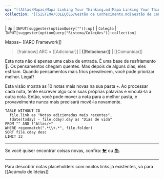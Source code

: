 ```yaml
---
up: "[[Atlas/Mapas/Mapa Linking Your Thinking.md|Mapa Linking Your Thinking]]"
collection: "[[SISTEMA/COLEÇÕES/Gestão de Conhecimento.md|Gestão de Conhecimento]]"
---
```

| `Up` | `INPUT[suggester(optionQuery("")):up]`    | `Coleção` | `INPUT[suggester(optionQuery("Sistema/Coleções")):collection]` 

Mapas~ [[ARC Framework]] 

> [!rainbow] ARC » [[Adicionar]] | **[[Relacionar]]** | [[Comunicar]] 

Esta nota não é apenas uma caixa de entrada. É uma base de resfriamento 🧊. Os pensamentos chegam quentes. Mas depois de alguns dias, eles esfriam. Quando pensamentos mais frios prevalecem, você pode priorizar melhor. Legal? 

Esta visão mostra as 10 notas mais novas na sua pasta `+`. Ao processar cada nota, tente escrever algo com suas próprias palavras e vinculá-la a outra nota. Então, você pode mover a nota para a melhor pasta, e provavelmente nunca mais precisará movê-la novamente.  

``` dataview
TABLE WITHOUT ID
  file.link as "Notas adicionadas mais recentes",
  (date(today) - file.cday).day as "Dias de vida"
FROM "" AND !"Atlas/+"
WHERE regexmatch(".*\\+.*", file.folder)
SORT file.cday desc
LIMIT 33

```


---

Se você quiser encontrar coisas novas, confira: [🐦](https://www.twitter.com) ou [📚](https://readwise.io/lyt/).  

---

Para descobrir notas placeholders com muitos links já existentes, vá para [[Acúmulo de Ideias]]